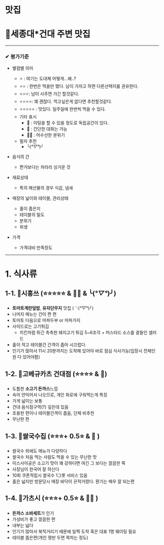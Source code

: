 # 맛집

# 🥄세종대*건대 주변 맛집

---

### ✔ 평가기준

- 별점별 의미
    - ⭐ : 여기는 도대체 어떻게…왜..?
    - ⭐⭐ : 한번은 먹을만 했다. 남이 가자고 하면 다른선택지를 권유한다.
    - ⭐⭐⭐: 남이 사주면 가긴 할것같다.
    - ⭐⭐⭐⭐: 꽤 괜찮다. 먹고싶은게 없다면 추천할것같다.
    - ⭐⭐⭐⭐⭐ : 맛있다. 일주일에 한번씩 먹을 수 있다.
    - 기타 표시
        - 💬 : 미팅을 할 수 있을 정도로 독립공간이 있다.
        - 🤔 : 간단한 대화는 가능
        - 😵‍💫 : 어수선한 분위기
    - 필자 추천
        - ╰(*°▽°*)╯
- 음식의 간
    - 짠거보다는 차라리 싱거운 것
    
- 재료상태
    - 특히 해산물의  경우 식감, 냄새
    
- 매장의 넓이와 테이블, 관리상태
    - 홀이 좁은지
    - 테이블의 밀도
    - 분위기
    - 위생
    
- 가격
    - 가격대비 만족정도

---

# 1. 식사류

## 1-1. 🍅시홍쓰 (⭐⭐⭐⭐⭐ & 😵‍💫 & ╰(*°▽°*)╯)

- **토마토계란덮밥**, **유자단무지** 맛집 (╰(*°▽°*)╯)
- 나머지 메뉴는 간이 짠 편
- 토마토 다음으로 마파두부 or 마파가지
- 사이드로는 고기튀김
    - 치킨처럼 튀긴 촉촉한 돼지고기 튀김 5~6조각 + 머스타드 소스를 곁들인 샐러드
- 홀이 작고 테이블간 간격이 좁아 시끄럽다.
- 인기가 많아서 11시 20분까지는 도착해 있어야 바로 점심 식사가능(입장시 전체인원 다 있어야함)

## 1-2. 🐂고베규카츠 건대점 (⭐⭐⭐⭐ & 🤔)
- 도톰한 **소고기 돈까스**느낌
- 속이 안익어서 나오므로, 개인 화로에 구워먹는게 특징
- 가게 넓이는 보통
- 건대 음식점구역(?) 깊은데 있음
- 조용한 편이나 테이블간격이 좁음, 단체 비추천
- 무난한 편

## 1-3. 🍜쌀국수집 (⭐⭐⭐+ 0.5⭐ & 🤔 )
- 쌀국수 외에도 메뉴가 다양하다
- 쌀국수 처음 먹는 사람도 먹을 수 있는 무난한 맛
- 미스사이공은 소고기 맛이 꽤 강하다면 여긴 그 보다는 깔끔한 쪽
- 사장님이 한국어 잘 하신다
- 10회 쿠폰적립시 쌀국수 1그릇 서비스 있음
- 홀은 넓지만 방문당시 매장 바닥이 끈적거렸다. 환기는 매우 잘 되는편

## 1-4. 🐖가츠시 (⭐⭐⭐+ 0.5⭐ & 😵‍💫 )
- **돈까스 소바세트**가 인기
- 가성비가 좋고 깔끔한 편
- 내부는 넓다
- 인기가 많아서 북적거리기 때문에 일찍 도착 혹은 대표 1명 웨이팅 필요
- 테이블 좁은편(개인 쟁반 두면 꽉차는 정도)